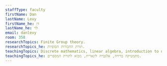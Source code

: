 ```yaml
---
staffType: faculty
firstName: Dan
lastName: Levy
firstName_he: דן
lastName_he: לוי
email: danlevy
room: 358
researchTopics: Finite Group theory.
researchTopics_he: תורת החבורות הסופיות.
teachingTopics: Discrete mathematics, linear algebra, introduction to number theory.
teachingTopics_he: מתמטיקה בדידה, אלגברה לינארית, מבוא לתורת המספרים.
---
```

